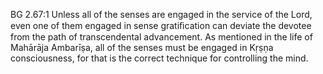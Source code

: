 BG 2.67:1	Unless all of the senses are engaged in the service of the Lord, even one of them engaged in sense gratiﬁcation can deviate the devotee from the path of transcendental advancement. As mentioned in the life of Mahārāja Ambarīṣa, all of the senses must be engaged in Kṛṣṇa consciousness, for that is the correct technique for controlling the mind.